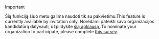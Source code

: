 > [!IMPORTANT]
> <span data-ttu-id="4525a-101">Šią funkciją šiuo metu galima naudoti tik su pakvietimu.</span><span class="sxs-lookup"><span data-stu-id="4525a-101">This feature is currently available by invitation only.</span></span> <span data-ttu-id="4525a-102">Norėdami pateikti savo organizacijos kandidatūrą dalyvauti, užpildykite [šią apklausą ](https://aka.ms/ax2012upgrade).</span><span class="sxs-lookup"><span data-stu-id="4525a-102">To nominate your organization to participate, please complete [this survey](https://aka.ms/ax2012upgrade).</span></span> 
